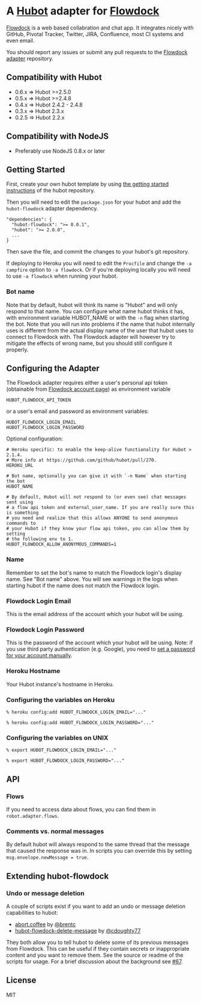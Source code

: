 # A [Hubot](https://github.com/github/hubot) adapter for [Flowdock](https://www.flowdock.com)

[Flowdock](https://www.flowdock.com/) is a web based collabration and chat app. It integrates nicely with GitHub, Pivotal Tracker, Twitter, JIRA, Confluence, most CI systems and even email.

You should report any issues or submit any pull requests to the
[Flowdock adapter](https://github.com/flowdock/hubot-flowdock) repository.

## Compatibility with Hubot

 * 0.6.x => Hubot >=2.5.0
 * 0.5.x => Hubot >=2.4.8
 * 0.4.x => Hubot 2.4.2 - 2.4.8
 * 0.3.x => Hubot 2.3.x
 * 0.2.5 => Hubot 2.2.x

## Compatibility with NodeJS

 * Preferably use NodeJS 0.8.x or later

## Getting Started

First, create your own hubot template by using [the getting started instructions](https://github.com/github/hubot/blob/master/docs/README.md) of the hubot repository.

Then you will need to edit the `package.json` for your hubot and add the
`hubot-flowdock` adapter dependency.

    "dependencies": {
      "hubot-flowdock": ">= 0.0.1",
      "hubot": ">= 2.0.0",
      ...
    }

Then save the file, and commit the changes to your hubot's git repository.

If deploying to Heroku you will need to edit the `Procfile` and change the
`-a campfire` option to `-a flowdock`. Or if you're deploying locally
you will need to use `-a flowdock` when running your hubot.

### Bot name

Note that by default, hubot will think its name is "Hubot" and will only respond to that name. You can configure what name hubot thinks it has, with environment variable HUBOT_NAME or with the `-n` flag when starting the bot. Note that you will run into problems if the name that hubot internally uses is different from the actual display name of the user that hubot uses to connect to Flowdock with. The Flowdock adapter will however try to mitigate the effects of wrong name, but you should still configure it properly.

## Configuring the Adapter

The Flowdock adapter requires either a user's personal api token (obtainable from [Flowdock account page](https://www.flowdock.com/account/tokens)) as environment variable

    HUBOT_FLOWDOCK_API_TOKEN

or a user's email and password as environment variables:

    HUBOT_FLOWDOCK_LOGIN_EMAIL
    HUBOT_FLOWDOCK_LOGIN_PASSWORD

Optional configuration:

    # Heroku specific: to enable the keep-alive functionality for Hubot > 2.1.4.
    # More info at https://github.com/github/hubot/pull/270.
    HEROKU_URL

    # Bot name, optionally you can give it with `-n Name` when starting the bot
    HUBOT_NAME

    # By default, Hubot will not respond to (or even see) chat messages sent using
    # a flow api token and external_user_name. If you are really sure this is something
    # you need and realize that this allows ANYONE to send anonymous commands to
    # your Hubot if they know your flow api token, you can allow them by setting
    # the following env to 1.
    HUBOT_FLOWDOCK_ALLOW_ANONYMOUS_COMMANDS=1

### Name

Remember to set the bot's name to match the Flowdock login's display name. See "Bot name" above. You will see warnings in the logs when starting hubot if the name does not match the Flowdock login.

### Flowdock Login Email

This is the email address of the account which your hubot will be using.

### Flowdock Login Password

This is the password of the account which your hubot will be using. Note: if you use third party authentication (e.g. Google), you need to [set a password for your account manually](https://www.flowdock.com/account/authorizations).

### Heroku Hostname

Your Hubot instance's hostname in Heroku.

### Configuring the variables on Heroku

    % heroku config:add HUBOT_FLOWDOCK_LOGIN_EMAIL="..."

    % heroku config:add HUBOT_FLOWDOCK_LOGIN_PASSWORD="..."

### Configuring the variables on UNIX

    % export HUBOT_FLOWDOCK_LOGIN_EMAIL="..."

    % export HUBOT_FLOWDOCK_LOGIN_PASSWORD="..."

## API

### Flows

If you need to access data about flows, you can find them in `robot.adapter.flows`.

### Comments vs. normal messages

By default hubot will always respond to the same thread that the message that caused the response was in. In scripts you can override this by setting `msg.envelope.newMessage = true`.

## Extending hubot-flowdock

### Undo or message deletion

A couple of scripts exist if you want to add an undo or message deletion capabilities to hubot:

* [abort.coffee](https://gist.github.com/brentc/63ce932e6c0dd8ea3b7a) by [@brentc](https://github.com/brentc)
* [hubot-flowdock-delete-message](https://github.com/cdoughty77/hubot-flowdock-delete-message) by [@cdoughty77](https://github.com/cdoughty77)

They both allow you to tell hubot to delete some of its previous messages from Flowdock. This can be useful if they contain secrets or inappropriate content and you want to remove them. See the source or readme of the scripts for usage. For a brief discussion about the background see [#67](https://github.com/flowdock/hubot-flowdock/issues/67).

## License

MIT
